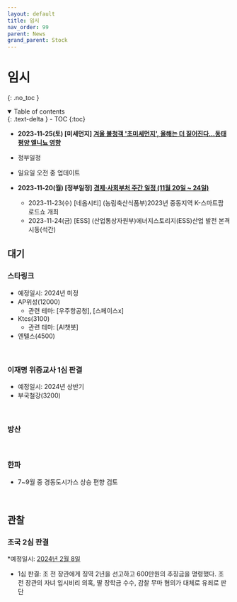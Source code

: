 ```yaml
---
layout: default
title: 임시
nav_order: 99
parent: News
grand_parent: Stock
---
```


# 임시
{: .no_toc }

<details open markdown="block">
  <summary>
    Table of contents
  </summary>
  {: .text-delta }
- TOC
{:toc}
</details>
<!------------------------------------ STEP ------------------------------------>

* **2023-11-25(토) [미세먼지] [겨울 불청객 '초미세먼지', 올해는 더 짙어진다…동태평양 엘니뇨 영향](https://www.etoday.co.kr/news/view/2305482)**


* 정부일정
* 일요일 오전 중 업데이트

* **2023-11-20(월) [정부일정] [경제·사회부처 주간 일정 (11월 20일 ~ 24일)](https://www.etoday.co.kr/news/view/2303758)**
    * 2023-11-23(수) [네옴시티] (농림축산식품부)2023년 중동지역 K-스마트팜 로드쇼 개최
    * 2023-11-24(금) [ESS] (산업통상자원부)에너지스토리지(ESS)산업 발전 본격 시동(석간)

## 대기

### 스타링크
* 예정일시: 2024년 미정
* AP위성(12000)
    * 관련 테마: [우주항공청], [스페이스x] 
* Ktcs(3100)
    * 관련 테마: [AI챗봇]
* 엔텔스(4500)

<br>


### 이재명 위증교사 1심 판결
* 예정일시: 2024년 상반기
* 부국철강(3200)

<br>


### 방산

<br>

### 한파

* 7~9월 중 경동도시가스 상승 편향 검토

<br>


## 관찰

### 조국 2심 판결
*예정일시: [2024년 2월 8일](https://www.chosun.com/national/court_law/2023/11/21/UURQ5I426BHFLLDQKYDYNAUYBI/)
* 1심 판결: 조 전 장관에게 징역 2년을 선고하고 600만원의 추징금을 명령했다. 조 전 장관의 자녀 입시비리 의혹, 딸 장학금 수수, 감찰 무마 혐의가 대체로 유죄로 판단

